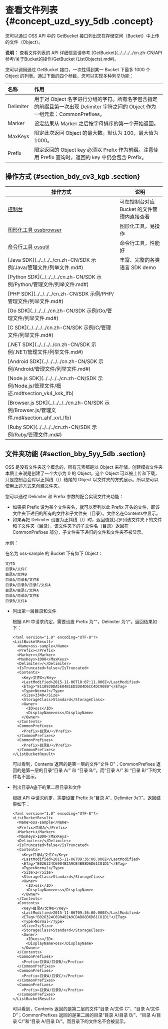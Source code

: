 # 查看文件列表 {#concept_uzd_syy_5db .concept}

您可以通过 OSS API 中的 GetBucket 接口列出您在存储空间（Bucket）中上传的文件（Object）。

**说明：** 查看文件列表的 API 详细信息请参考 [GetBucket](../../../../cn.zh-CN/API 参考/关于Bucket的操作/GetBucket (ListObjects).md#)。

您可以调用通过 GetBucket 接口，一次性得到某一 Bucket 下最多 1000 个 Object 的列表。通过下面的四个参数，您可以实现多种列举功能：

|名称|作用|
|:-|:-|
|Delimiter|用于对 Object 名字进行分组的字符。所有名字包含指定的前缀且第一次出现 Delimiter 字符之间的 Object 作为一组元素：CommonPrefixes。|
|Marker|设定结果从 Marker 之后按字母排序的第一个开始返回。|
|MaxKeys|限定此次返回 Object 的最大数。默认为 100，最大值为 1000。|
|Prefix|限定返回的 Object key 必须以 Prefix 作为前缀。注意使用 Prefix 查询时，返回的 key 中仍会包含 Prefix。|

## 操作方式 {#section_bdy_cv3_kgb .section}

|操作方式|说明|
|----|--|
|[控制台](https://oss.console.aliyun.com/overview)|可在控制台对应 Bucket 的文件管理内直接查看|
|[图形化工具 ossbrowser](../../../../cn.zh-CN/常用工具/图形化管理工具ossbrowser/快速开始.md#)|图形化工具，易操作|
|[命令行工具 ossutil](../../../../cn.zh-CN/常用工具/命令行工具ossutil/常用命令/ls.md#)|命令行工具，性能好|
|[Java SDK](../../../../cn.zh-CN/SDK 示例/Java/管理文件/列举文件.md#)|丰富、完整的各类语言 SDK demo|
|[Python SDK](../../../../cn.zh-CN/SDK 示例/Python/管理文件/列举文件.md#)|
|[PHP SDK](../../../../cn.zh-CN/SDK 示例/PHP/管理文件/列举文件.md#)|
|[Go SDK](../../../../cn.zh-CN/SDK 示例/Go/管理文件/列举文件.md#)|
|[C SDK](../../../../cn.zh-CN/SDK 示例/C/管理文件/列举文件.md#)|
|[.NET SDK](../../../../cn.zh-CN/SDK 示例/.NET/管理文件/列举文件.md#)|
|[Android SDK](../../../../cn.zh-CN/SDK 示例/Android/管理文件/列举文件.md#)|
|[Node.js SDK](../../../../cn.zh-CN/SDK 示例/Node.js/管理文件/概述.md#section_vk4_ksk_lfb)|
|[Browser.js SDK](../../../../cn.zh-CN/SDK 示例/Browser.js/管理文件.md#section_ahf_xvl_lfb)|
|[Ruby SDK](../../../../cn.zh-CN/SDK 示例/Ruby/管理文件.md#)|

## 文件夹功能 {#section_bby_5yy_5db .section}

OSS 是没有文件夹这个概念的，所有元素都是以 Object 来存储。创建模拟文件夹本质上来说是创建了一个大小为 0 的 Object。这个 Object 可以被上传和下载，只是控制台会对以正斜线（/）结尾的 Object 以文件夹的方式展示。所以您可以使用上述方式来创建文件夹。

您可以通过 Delimiter 和 Prefix 参数的配合实现文件夹功能：

-   如果把 Prefix 设为某个文件夹名，就可以罗列以此 Prefix 开头的文件，即该文件夹下递归的所有的文件和子文件夹（目录）。文件名在Contents中显示。
-   如果再把 Delimiter 设置为正斜线（/）时，返回值就只罗列该文件夹下的文件和子文件夹（目录），该文件夹下的子文件名（目录）返回在 CommonPrefixes 部分，子文件夹下递归的文件和文件夹不被显示。

示例：

在名为 oss-sample 的 Bucket 下有如下 Object：

``` {#codeblock_y3w_aco_a15}
文件D
目录A/文件C
目录A/文件D
目录A/目录B/文件B
目录A/目录B/目录C/文件A
目录A/目录C/文件A
目录A/目录D/文件B
目录B/文件A
```

-   列出第一层目录和文件

    根据 API 中请求约定，需要设置 Prefix 为“”，Delimiter 为“/”。返回结果如下：

    ``` {#codeblock_xo5_f0k_xc3}
    <?xml version="1.0" encoding="UTF-8"?>
    <ListBucketResult>
      <Name>oss-sample</Name>
      <Prefix></Prefix>
      <Marker></Marker>
      <MaxKeys>1000</MaxKeys>
      <Delimiter>/</Delimiter>
      <IsTruncated>false</IsTruncated>
      <Contents>
        <Key>文件D</Key>
        <LastModified>2015-11-06T10:07:11.000Z</LastModified>
        <ETag>"8110930DA5E04B1ED5D84D6CC4DC9080"</ETag>
        <Type>Normal</Type>
        <Size>3340</Size>
        <StorageClass>Standard</StorageClass>
        <Owner>
          <ID>oss</ID>
          <DisplayName>oss</DisplayName>
        </Owner>
      </Contents>
      <CommonPrefixes>
        <Prefix>目录A/</Prefix>
      </CommonPrefixes>
      <CommonPrefixes>
        <Prefix>目录B/</Prefix>
      </CommonPrefixes>
    </ListBucketResult>
    ```

    可以看到，Contents 返回的是第一层的文件“文件 D”；CommonPrefixes 返回的是第一层的目录“目录 A/” 和 “目录 B/”。而“目录 A/” 和 “目录 B/”下的文件名不显示。

-   列出目录A底下的第二层目录和文件

    根据 API 中请求约定，需要设置 Prefix 为“目录 A”，Delimiter 为“/”。返回结果如下：

    ``` {#codeblock_xgk_hcc_18u}
    <?xml version="1.0" encoding="UTF-8"?>
    <ListBucketResult>
      <Name>oss-sample</Name>
      <Prefix>目录A/</Prefix>
      <Marker></Marker>
      <MaxKeys>1000</MaxKeys>
      <Delimiter>/</Delimiter>
      <IsTruncated>false</IsTruncated>
      <Contents>
        <Key>目录A/文件C</Key>
        <LastModified>2015-11-06T09:36:00.000Z</LastModified>
        <ETag>"B026324C6904B2A9CB4B88D6D61C81D1"</ETag>
        <Type>Normal</Type>
        <Size>2</Size>
        <StorageClass>Standard</StorageClass>
        <Owner>
          <ID>oss</ID>
          <DisplayName>oss</DisplayName>
        </Owner>
      </Contents>
      <Contents>
        <Key>目录A/文件D</Key>
        <LastModified>2015-11-06T09:36:00.000Z</LastModified>
        <ETag>"B026324C6904B2A9CB4B88D6D61C81D1"</ETag>
        <Type>Normal</Type>
        <Size>2</Size>
        <StorageClass>Standard</StorageClass>
        <Owner>
          <ID>oss</ID>
          <DisplayName>oss</DisplayName>
        </Owner>
      </Contents>
      <CommonPrefixes>
        <Prefix>目录A/目录B/</Prefix>
      </CommonPrefixes>
      <CommonPrefixes>
        <Prefix>目录A/目录C/</Prefix>
      </CommonPrefixes>
      <CommonPrefixes>
        <Prefix>目录A/目录D/</Prefix>
      </CommonPrefixes>
    </ListBucketResult>
    ```

    可以看到，Contents 返回的是第二层的文件“目录 A/文件 C”、“目录 A/文件 D”；CommonPrefixes 返回的是第二层的目录“目录 A/目录 B/”、“目录 A/目录 C/”和“目录 A/目录 D/”。而目录下的文件名不会被显示。


